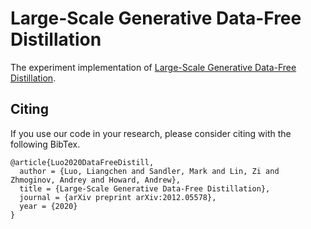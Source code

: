 # Large-Scale Generative Data-Free Distillation

The experiment implementation of 
[Large-Scale Generative Data-Free Distillation](https://arxiv.org/pdf/2012.05578.pdf).
 
## Citing

If you use our code in your research, please consider citing with the following BibTex.
```text
@article{Luo2020DataFreeDistill,
  author = {Luo, Liangchen and Sandler, Mark and Lin, Zi and Zhmoginov, Andrey and Howard, Andrew},
  title = {Large-Scale Generative Data-Free Distillation},
  journal = {arXiv preprint arXiv:2012.05578},
  year = {2020}
}
```
